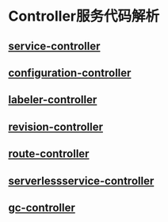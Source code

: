 # Controller服务代码解析

## [service-controller](service-controller/service-controller代码解析.md)

## [configuration-controller](configuration-controller/configuration-controller代码解析.md)

## [labeler-controller](labeler-controller/labeler-controller代码解析.md)

## [revision-controller](revision-controller/revision-controller代码解析.md)

## [route-controller](route-controller/route-controller代码解析.md)

## [serverlessservice-controller](serverlessservice-controller/serverlessservice-controller代码解析.md)

## [gc-controller](gc-controller/gc-controller代码解析.md)